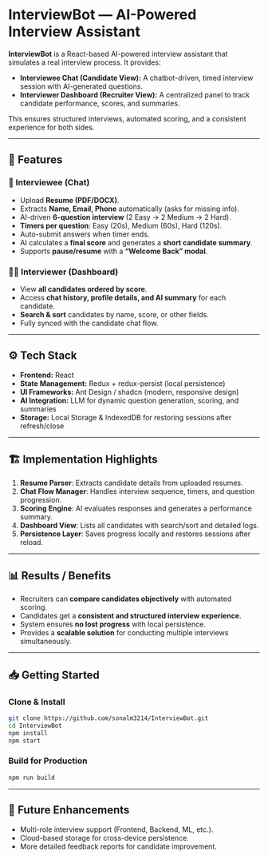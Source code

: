 # InterviewBot — AI-Powered Interview Assistant

**InterviewBot** is a React-based AI-powered interview assistant that simulates a real interview process. It provides:

* **Interviewee Chat (Candidate View):** A chatbot-driven, timed interview session with AI-generated questions.
* **Interviewer Dashboard (Recruiter View):** A centralized panel to track candidate performance, scores, and summaries.

This ensures structured interviews, automated scoring, and a consistent experience for both sides.

---

## 🔑 Features

### 👤 Interviewee (Chat)

* Upload **Resume (PDF/DOCX)**.
* Extracts **Name, Email, Phone** automatically (asks for missing info).
* AI-driven **6-question interview** (2 Easy → 2 Medium → 2 Hard).
* **Timers per question**: Easy (20s), Medium (60s), Hard (120s).
* Auto-submit answers when timer ends.
* AI calculates a **final score** and generates a **short candidate summary**.
* Supports **pause/resume** with a **“Welcome Back” modal**.

### 🧑‍💻 Interviewer (Dashboard)

* View **all candidates ordered by score**.
* Access **chat history, profile details, and AI summary** for each candidate.
* **Search & sort** candidates by name, score, or other fields.
* Fully synced with the candidate chat flow.

---

## ⚙️ Tech Stack

* **Frontend:** React
* **State Management:** Redux + redux-persist (local persistence)
* **UI Frameworks:** Ant Design / shadcn (modern, responsive design)
* **AI Integration:** LLM for dynamic question generation, scoring, and summaries
* **Storage:** Local Storage & IndexedDB for restoring sessions after refresh/close

---

## 🏗️ Implementation Highlights

1. **Resume Parser**: Extracts candidate details from uploaded resumes.
2. **Chat Flow Manager**: Handles interview sequence, timers, and question progression.
3. **Scoring Engine**: AI evaluates responses and generates a performance summary.
4. **Dashboard View**: Lists all candidates with search/sort and detailed logs.
5. **Persistence Layer**: Saves progress locally and restores sessions after reload.

---

## 📊 Results / Benefits

* Recruiters can **compare candidates objectively** with automated scoring.
* Candidates get a **consistent and structured interview experience**.
* System ensures **no lost progress** with local persistence.
* Provides a **scalable solution** for conducting multiple interviews simultaneously.

---

## 📥 Getting Started

### Clone & Install

```bash
git clone https://github.com/sonalm3214/InterviewBot.git
cd InterviewBot
npm install
npm start
```

### Build for Production

```bash
npm run build
```

---

## 🔮 Future Enhancements

* Multi-role interview support (Frontend, Backend, ML, etc.).
* Cloud-based storage for cross-device persistence.
* More detailed feedback reports for candidate improvement.

